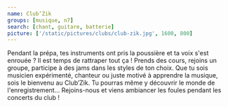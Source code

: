 ```yaml
---
name: Club’Zik
groups: [musique, n7]
search: [chant, guitare, batterie]
picture: ['/static/pictures/clubs/club-zik.jpg', 1600, 800]
---
```

Pendant la prépa, tes instruments ont pris la poussière et ta voix s'est enrouée ? Il est temps de rattraper tout ça ! Prends des cours, rejoins un groupe, participe à des jams dans les styles de ton choix. Que tu sois musicien expérimenté, chanteur ou juste motivé à apprendre la musique, sois le bienvenu au Club’Zik. Tu pourras même y découvrir le monde de l'enregistrement… Rejoins-nous et viens ambiancer les foules pendant les concerts du club !
